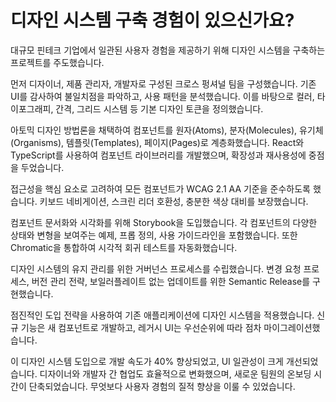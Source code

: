 # 디자인 시스템 구축 경험이 있으신가요?

대규모 핀테크 기업에서 일관된 사용자 경험을 제공하기 위해 디자인 시스템을 구축하는 프로젝트를 주도했습니다.

먼저 디자이너, 제품 관리자, 개발자로 구성된 크로스 펑셔널 팀을 구성했습니다. 기존 UI를 감사하여 불일치점을 파악하고, 사용 패턴을 분석했습니다. 이를 바탕으로 컬러, 타이포그래피, 간격, 그리드 시스템 등 기본 디자인 토큰을 정의했습니다.

아토믹 디자인 방법론을 채택하여 컴포넌트를 원자(Atoms), 분자(Molecules), 유기체(Organisms), 템플릿(Templates), 페이지(Pages)로 계층화했습니다. React와 TypeScript를 사용하여 컴포넌트 라이브러리를 개발했으며, 확장성과 재사용성에 중점을 두었습니다.

접근성을 핵심 요소로 고려하여 모든 컴포넌트가 WCAG 2.1 AA 기준을 준수하도록 했습니다. 키보드 네비게이션, 스크린 리더 호환성, 충분한 색상 대비를 보장했습니다.

컴포넌트 문서화와 시각화를 위해 Storybook을 도입했습니다. 각 컴포넌트의 다양한 상태와 변형을 보여주는 예제, 프롭 정의, 사용 가이드라인을 포함했습니다. 또한 Chromatic을 통합하여 시각적 회귀 테스트를 자동화했습니다.

디자인 시스템의 유지 관리를 위한 거버넌스 프로세스를 수립했습니다. 변경 요청 프로세스, 버전 관리 전략, 보일러플레이트 없는 업데이트를 위한 Semantic Release를 구현했습니다.

점진적인 도입 전략을 사용하여 기존 애플리케이션에 디자인 시스템을 적용했습니다. 신규 기능은 새 컴포넌트로 개발하고, 레거시 UI는 우선순위에 따라 점차 마이그레이션했습니다.

이 디자인 시스템 도입으로 개발 속도가 40% 향상되었고, UI 일관성이 크게 개선되었습니다. 디자이너와 개발자 간 협업도 효율적으로 변화했으며, 새로운 팀원의 온보딩 시간이 단축되었습니다. 무엇보다 사용자 경험의 질적 향상을 이룰 수 있었습니다.